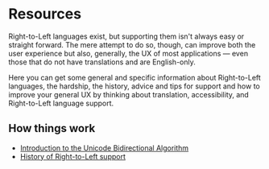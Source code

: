 # Resources

Right-to-Left languages exist, but supporting them isn't always easy or straight forward. The mere attempt to do so, though, can improve both the user experience but also, generally, the UX of most applications &mdash; even those that do not have translations and are English-only.

Here you can get some general and specific information about Right-to-Left languages, the hardship, the history, advice and tips for support and how to improve your general UX by thinking about translation, accessibility, and Right-to-Left language support.

## How things work

* [Introduction to the Unicode Bidirectional Algorithm](./bidiintro)
* [History of Right-to-Left support](./rtlhistory)

